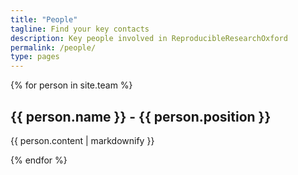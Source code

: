 ```yaml
---
title: "People"
tagline: Find your key contacts
description: Key people involved in ReproducibleResearchOxford
permalink: /people/
type: pages
---
```


<div class="initial-content">
  {% for person in site.team %}
    <h2>{{ person.name }} - {{ person.position }}</h2>
    <p>{{ person.content | markdownify }}</p>
  {% endfor %}
</div>
